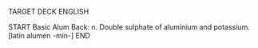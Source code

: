 TARGET DECK
ENGLISH

START
Basic
Alum
Back: n. Double sulphate of aluminium and potassium. [latin alumen -min-]
END
